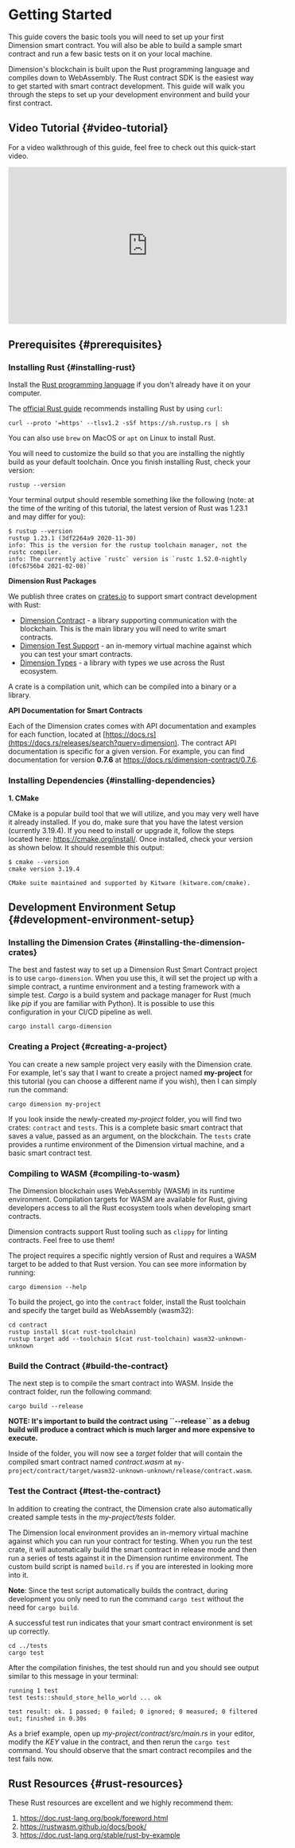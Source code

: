 # Getting Started

This guide covers the basic tools you will need to set up your first Dimension smart contract. You will also be able to build a sample smart contract and run a few basic tests on it on your local machine.

Dimension's blockchain is built upon the Rust programming language and compiles down to WebAssembly. The Rust contract SDK is the easiest way to get started with smart contract development. This guide will walk you through the steps to set up your development environment and build your first contract.

## Video Tutorial {#video-tutorial}

For a video walkthrough of this guide, feel free to check out this quick-start video.

<iframe width="560" height="315" src="https://www.youtube.com/embed?v=J9XD5ZurxAI&list=PL8oWxbJ-csEogSV-M0IPiofWP5I_dLji6&index=2" frameborder="0" allow="accelerometer; autoplay; clipboard-write; encrypted-media; gyroscope; picture-in-picture" allowfullscreen></iframe>

## Prerequisites {#prerequisites}

### Installing Rust {#installing-rust}

Install the [Rust programming language](https://www.rust-lang.org) if you don't already have it on your computer.

The [official Rust guide](https://www.rust-lang.org/tools/install) recommends installing Rust by using `curl`:

```
curl --proto '=https' --tlsv1.2 -sSf https://sh.rustup.rs | sh
```

You can also use `brew` on MacOS or `apt` on Linux to install Rust.

You will need to customize the build so that you are installing the nightly build as your default toolchain. Once you finish installing Rust, check your version:

```
rustup --version
```

Your terminal output should resemble something like the following (note: at the time of the writing of this tutorial, the latest version of Rust was 1.23.1 and may differ for you):

```
$ rustup --version
rustup 1.23.1 (3df2264a9 2020-11-30)
info: This is the version for the rustup toolchain manager, not the rustc compiler.
info: The currently active `rustc` version is `rustc 1.52.0-nightly (0fc6756b4 2021-02-08)`
```

**Dimension Rust Packages**

We publish three crates on [crates.io](https://crates.io/) to support smart contract development with Rust:

-   [Dimension Contract](https://crates.io/crates/dimension-contract) - a library supporting communication with the blockchain. This is the main library you will need to write smart contracts.
-   [Dimension Test Support](https://crates.io/crates/dimension-engine-test-support) - an in-memory virtual machine against which you can test your smart contracts.
-   [Dimension Types](https://crates.io/crates/dimension-types) - a library with types we use across the Rust ecosystem.

A crate is a compilation unit, which can be compiled into a binary or a library.

**API Documentation for Smart Contracts**

Each of the Dimension crates comes with API documentation and examples for each function, located at [https://docs.rs](https://docs.rs/releases/search?query=dimension). The contract API documentation is specific for a given version. For example, you can find documentation for version **0.7.6** at <https://docs.rs/dimension-contract/0.7.6>.

### Installing Dependencies {#installing-dependencies}

**1. CMake**

CMake is a popular build tool that we will utilize, and you may very well have it already installed. If you do, make sure that you have the latest version (currently 3.19.4). If you need to install or upgrade it, follow the steps located here: <https://cmake.org/install/>. Once installed, check your version as shown below. It should resemble this output:

```
$ cmake --version
cmake version 3.19.4

CMake suite maintained and supported by Kitware (kitware.com/cmake).
```

## Development Environment Setup {#development-environment-setup}

### Installing the Dimension Crates {#installing-the-dimension-crates}

The best and fastest way to set up a Dimension Rust Smart Contract project is to use `cargo-dimension`. When you use this, it will set the project up with a simple contract, a runtime environment and a testing framework with a simple test. _Cargo_ is a build system and package manager for Rust (much like _pip_ if you are familiar with Python). It is possible to use this configuration in your CI/CD pipeline as well.

```
cargo install cargo-dimension
```

### Creating a Project {#creating-a-project}

You can create a new sample project very easily with the Dimension crate. For example, let's say that I want to create a project named **my-project** for this tutorial (you can choose a different name if you wish), then I can simply run the command:

```
cargo dimension my-project
```

If you look inside the newly-created _my-project_ folder, you will find two crates: `contract` and `tests`. This is a complete basic smart contract that saves a value, passed as an argument, on the blockchain. The `tests` crate provides a runtime environment of the Dimension virtual machine, and a basic smart contract test.

### Compiling to WASM {#compiling-to-wasm}

The Dimension blockchain uses WebAssembly (WASM) in its runtime environment. Compilation targets for WASM are available for Rust, giving developers access to all the Rust ecosystem tools when developing smart contracts.

Dimension contracts support Rust tooling such as `clippy` for linting contracts. Feel free to use them!

The project requires a specific nightly version of Rust and requires a WASM target to be added to that Rust version. You can see more information by running:

```
cargo dimension --help
```

To build the project, go into the `contract` folder, install the Rust toolchain and specify the target build as WebAssembly (wasm32):

```
cd contract
rustup install $(cat rust-toolchain)
rustup target add --toolchain $(cat rust-toolchain) wasm32-unknown-unknown
```

### Build the Contract {#build-the-contract}

The next step is to compile the smart contract into WASM. Inside the contract folder, run the following command:

```
cargo build --release
```

**NOTE: It's important to build the contract using \`\`\--release\`\` as a debug build will produce a contract which is much larger and more expensive to execute.**

Inside of the folder, you will now see a _target_ folder that will contain the compiled smart contract named _contract.wasm_ at `my-project/contract/target/wasm32-unknown-unknown/release/contract.wasm`.

### Test the Contract {#test-the-contract}

In addition to creating the contract, the Dimension crate also automatically created sample tests in the _my-project/tests_ folder.

The Dimension local environment provides an in-memory virtual machine against which you can run your contract for testing. When you run the test crate, it will automatically build the smart contract in release mode and then run a series of tests against it in the Dimension runtime environment. The custom build script is named `build.rs` if you are interested in looking more into it.

**Note**: Since the test script automatically builds the contract, during development you only need to run the command `cargo test` without the need for `cargo build`.

A successful test run indicates that your smart contract environment is set up correctly.

```
cd ../tests
cargo test
```

After the compilation finishes, the test should run and you should see output similar to this message in your terminal:

```
running 1 test
test tests::should_store_hello_world ... ok

test result: ok. 1 passed; 0 failed; 0 ignored; 0 measured; 0 filtered out; finished in 0.30s
```

As a brief example, open up _my-project/contract/src/main.rs_ in your editor, modify the _KEY_ value in the contract, and then rerun the `cargo test` command. You should observe that the smart contract recompiles and the test fails now.

## Rust Resources {#rust-resources}

These Rust resources are excellent and we highly recommend them:

1.  <https://doc.rust-lang.org/book/foreword.html>
2.  <https://rustwasm.github.io/docs/book/>
3.  <https://doc.rust-lang.org/stable/rust-by-example>
